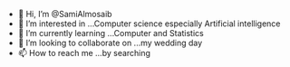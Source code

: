 - 👋 Hi, I’m @SamiAlmosaib
- 👀 I’m interested in ...Computer science especially Artificial intelligence
- 🌱 I’m currently learning ...Computer and Statistics
- 💞️ I’m looking to collaborate on ...my wedding day
- 📫 How to reach me ...by  searching
<!---
SamiAlmosaib/SamiAlmosaib is a ✨ special ✨ repository because its `README.md` (this file) appears on your GitHub profile.
You can click the Preview link to take a look at your changes.
--->

